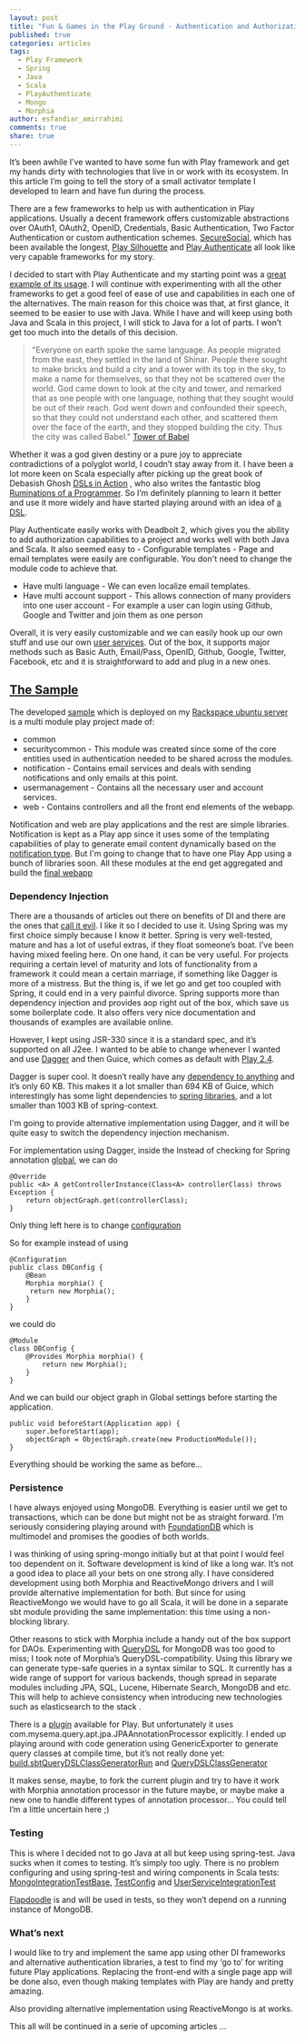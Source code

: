 ```yaml
---
layout: post
title: "Fun & Games in the Play Ground - Authentication and Authorization"
published: true
categories: articles
tags: 
  - Play Framework
  - Spring
  - Java
  - Scala
  - PlayAuthenticate
  - Mongo
  - Morphia
author: esfandiar_amirrahimi
comments: true
share: true
---
```


It’s been awhile I’ve wanted to have some fun with Play framework and get my hands dirty with technologies that live in or work with its ecosystem. In this article I’m going to tell the story of a small activator template I developed to learn and have fun during the process.

There are a few frameworks to help us with authentication in Play applications.  Usually a decent framework offers customizable abstractions over OAuth1, OAuth2, OpenID, Credentials, Basic Authentication, Two Factor Authentication or custom authentication schemes. [SecureSocial](http://securesocial.ws/), which has been available the longest, [Play Silhouette](https://github.com/mohiva/play-silhouette) and [Play Authenticate](http://joscha.github.io/play-authenticate/) all look like very capable frameworks for my story.

I decided to start with Play Authenticate and my starting point was a [great example of its usage](https://github.com/ntenisOT/play-authenticate-mongo). I will continue with experimenting with all the other frameworks to get a good feel of ease of use and capabilities in each one of the alternatives. The main reason for this choice was that, at first glance, it seemed to be easier to use with Java. While I have and will keep using both Java and Scala in this project, I will stick to Java for a lot of parts. I won’t get too much into the details of this decision.

> "Everyone on earth spoke the same language. As people migrated from the east, they settled in the land of Shinar. People there sought to make bricks and build a city and a tower with its top in the sky, to make a name for themselves, so that they not be scattered over the world. God came down to look at the city and tower, and remarked that as one people with one language, nothing that they sought would be out of their reach. God went down and confounded their speech, so that they could not understand each other, and scattered them over the face of the earth, and they stopped building the city. Thus the city was called Babel." [Tower of Babel](http://en.wikipedia.org/wiki/Tower_of_Babel)

Whether it was a god given destiny or a pure joy to appreciate contradictions of a polyglot world, I coudn’t stay away from it. I have been a lot more keen on Scala especially after picking up the great book of Debasish Ghosh [DSLs in Action](http://www.amazon.ca/DSLs-Action-Debasish-Ghosh/dp/1935182455/ref=sr_1_1?ie=UTF8&qid=1431472859&sr=8-1&keywords=dsl+in+action) , who also writes the fantastic blog  [Ruminations of a Programmer](http://debasishg.blogspot.ca/). So I’m definitely planning to learn it better and use it more widely and have started playing around with an idea of [a DSL](https://github.com/esfand-r/appdirect-client-dsl). 

Play Authenticate easily works with Deadbolt 2, which gives you the ability to add authorization capabilities to a project and works well with both Java and Scala. It also seemed easy to - Configurable templates - Page and email templates were easily are configurable. You don't need to change the module code to achieve that. 
- Have multi language - We can even localize email templates.
- Have multi account support - This allows connection of many providers into one user account - For example a user can login using Github, Google and Twitter  and join them as one person 

Overall, it is very easily customizable and we can easily hook up our own stuff and use our own [user services](https://github.com/esfand-r/Play2.3-Spring-PlayAuthenticate-deadbolt2-and-mongo-with-morphia/tree/master/modules/usermanagement/src/main/java/com/mycane/usermanagement). Out of the box, it supports major methods such as Basic Auth, Email/Pass, OpenID, Github, Google, Twitter, Facebook, etc and it is straightforward to add and plug in a new ones.

## [The Sample](https://www.typesafe.com/activator/template/Play2.3-Spring-PlayAuthenticate-deadbolt2-and-mongo-with-morphia)
The developed [sample](https://github.com/esfand-r/Play2.3-Spring-PlayAuthenticate-deadbolt2-and-mongo-with-morphia) which is deployed on my [Rackspace ubuntu server](http://www.mycane.io) is a multi module play project made of:
- common
- securitycommon - This module was created since some of the core entities used in authentication needed to be shared across the modules.
- notification - Contains email services and deals with sending notifications and only emails at this point.
- usermanagement - Contains all the necessary user and account services.
- web - Contains controllers and all the front end elements of the webapp.

Notification and web are play applications and the rest are simple libraries. Notification is kept as a Play app since it uses some of the templating capabilities of play to generate email content dynamically based on the [notification type](https://github.com/esfand-r/Play2.3-Spring-PlayAuthenticate-deadbolt2-and-mongo-with-morphia/tree/master/modules/notification/app/com/mycane/notification/template). But I'm going to change that to have one Play App using a bunch of libraries soon. All these modules at the end get aggregated and build the [final webapp](https://github.com/esfand-r/Play2.3-Spring-PlayAuthenticate-deadbolt2-and-mongo-with-morphia/blob/master/build.sbt)

### Dependency Injection
There are a thousands of articles out there on benefits of DI and there are the ones that [call it evil](http://johannesbrodwall.com/2010/11/10/this-dependency-injection-madness-must-end/). I like it so I decided to use it. Using Spring was my first choice simply because I know it better. Spring is very well-tested, mature and has a lot of useful extras, if they float someone’s boat. I’ve been having mixed feeling here. On one hand, it can be very useful. For projects requiring a certain level of maturity and lots of functionality from a framework it could mean a certain marriage, if something like Dagger is more of a mistress.  But the thing is, if we let go and get too coupled with Spring, it could end in a very painful divorce. Spring supports more than dependency injection and provides aop right out of the box, which save us some boilerplate code. It also offers very nice documentation and thousands of examples are available online.

However, I kept using JSR-330 since it is a standard spec, and it’s supported on all J2ee. I wanted to be able to change whenever I wanted and use [Dagger](http://square.github.io/dagger/) and then Guice, which comes as default with [Play 2.4](https://www.playframework.com/documentation/2.4.x/JavaDependencyInjection). 

Dagger is super cool. It doesn’t really have any [dependency to anything](http://search.maven.org/#artifactdetails%7Ccom.squareup%7Cdagger%7C0.9.1%7Cjar) and it’s only 60 KB. This makes it a lot smaller than 694 KB of Guice, which interestingly has some light dependencies to [spring libraries](http://search.maven.org/#artifactdetails%7Ccom.google.inject%7Cguice%7C4.0%7Cjar), and a lot smaller than 1003 KB of spring-context.

I'm going to provide alternative implementation using Dagger, and it will be quite easy to switch the dependency injection mechanism. 

For implementation using Dagger, inside the Instead of checking for Spring annotation [global](https://github.com/esfand-r/Play2.3-Spring-PlayAuthenticate-deadbolt2-and-mongo-with-morphia/blob/master/app/WebGlobal.java), we can do

 	@Override
 	public <A> A getControllerInstance(Class<A> controllerClass) throws Exception {
        return objectGraph.get(controllerClass);
 	}

Only thing left here is to change [configuration](https://github.com/esfand-r/Play2.3-Spring-PlayAuthenticate-deadbolt2-and-mongo-with-morphia/blob/master/modules/usermanagement/src/main/java/com/mycane/usermanagement/DBConfig.java)

So for example instead of using 

	@Configuration
	public class DBConfig {
	  	@Bean
	  	Morphia morphia() {
	     return new Morphia();
	  	}
	}

we could do

	@Module
	class DBConfig {
  		@Provides Morphia morphia() {
    		return new Morphia();
  		}
	}

And we can build our object graph in Global settings before starting the application.

  	public void beforeStart(Application app) {
      	super.beforeStart(app);
      	objectGraph = ObjectGraph.create(new ProductionModule());
  	}

Everything should be working the same as before... 

### Persistence
I have always enjoyed using MongoDB. Everything is easier until we get to transactions, which can be done but might not be as straight forward. I’m seriously considering playing around with [FoundationDB](https://foundationdb.com/) which is multimodel and promises the goodies of both worlds. 

I was thinking of using spring-mongo initially but at that point I would feel too dependent on it. Software development is kind of like a long war. It’s not a good idea to place all your bets on one strong ally. I have considered development using both Morphia and ReactiveMongo drivers and I will provide alternative implementation for both. But since for using ReactiveMongo we would have to go all Scala, it will be done in a separate sbt module providing the same implementation: this time using a non-blocking library. 

Other reasons to stick with Morphia include a handy out of the box support for DAOs. Experimenting with [QueryDSL](http://www.querydsl.com) for MongoDB was too good to miss; I took note of Morphia’s QueryDSL-compatibility. Using this library we can generate type-safe queries in a syntax similar to SQL. It currently has a wide range of support for various backends, though spread in separate modules including JPA, SQL, Lucene, Hibernate Search, MongoDB and etc. This will help to achieve consistency when introducing new technologies such as elasticsearch to the stack .

There is a [plugin](https://github.com/CedricGatay/play-querydsl/blob/master/library/src/main/scala/QueryDSLPlugin.scala) available for Play. But unfortunately it uses com.mysema.query.apt.jpa.JPAAnnotationProcessor explicitly. I ended up playing around with code generation using GenericExporter to generate query classes at compile time, but it’s not really done yet: [build.sbt](https://github.com/esfand-r/Play2.3-Spring-PlayAuthenticate-deadbolt2-and-mongo-with-morphia/blob/master/build.sbt)[QueryDSLClassGeneratorRun](https://github.com/esfand-r/Play2.3-Spring-PlayAuthenticate-deadbolt2-and-mongo-with-morphia/blob/master/project/QueryDSLClassGeneratorRun.scala) and [QueryDSLClassGenerator](https://github.com/esfand-r/Play2.3-Spring-PlayAuthenticate-deadbolt2-and-mongo-with-morphia/blob/master/modules/securitycommon/src/main/java/com/mycane/security/model/QueryDSLClassGenerator.java) 

It makes sense, maybe, to fork the current plugin and try to have it work with Morphia annotation processor in the future maybe, or maybe make a new one to handle different types of annotation processor… You could tell I’m a little uncertain here ;)

### Testing
This is where I decided not to go Java at all but keep using spring-test. Java sucks when it comes to testing. It’s simply too ugly. There is no problem configuring and using spring-test and wiring components in Scala tests: 
[MongoIntegrationTestBase](https://github.com/esfand-r/Play2.3-Spring-PlayAuthenticate-deadbolt2-and-mongo-with-morphia/blob/master/modules/usermanagement/src/test/scala/com/mycane/usermanagement/MongoIntegrationTestBase.scala), [TestConfig](https://github.com/esfand-r/Play2.3-Spring-PlayAuthenticate-deadbolt2-and-mongo-with-morphia/blob/master/modules/usermanagement/src/test/scala/com/mycane/usermanagement/TestConfig.java) and [UserServiceIntegrationTest](https://github.com/esfand-r/Play2.3-Spring-PlayAuthenticate-deadbolt2-and-mongo-with-morphia/blob/master/modules/usermanagement/src/test/scala/com/mycane/usermanagement/service/user/UserServiceIntegrationTest.scala)

[Flapdoodle](https://github.com/flapdoodle-oss/de.flapdoodle.embed.mongo) is and will be used in tests, so they won’t depend on a running instance of MongoDB.


### What’s next
I would like to try and implement the same app using other DI frameworks and alternative authentication libraries, a test to find my ‘go to’ for writing future Play applications. Replacing the front-end with a single page app will be done also, even though making templates with Play are handy and pretty amazing. 

Also providing alternative implementation using ReactiveMongo is at works.

This all will be continued in a serie of upcoming articles ...

